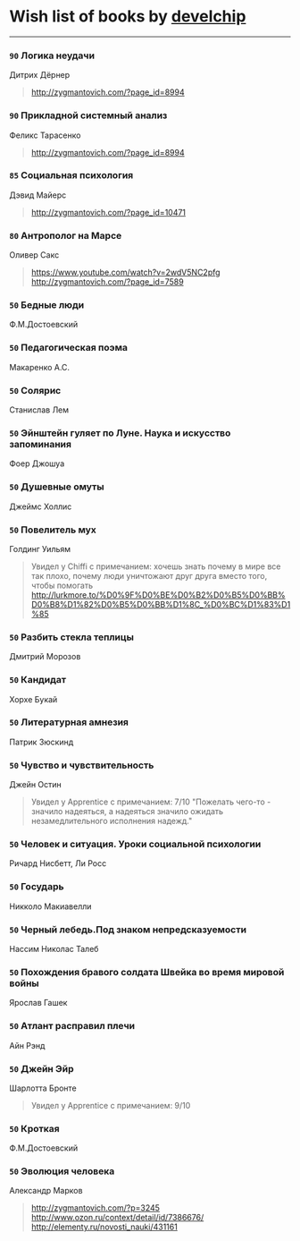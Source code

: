 # Wish list of books by [develchip](http://vk.com/id85203415)
---

### `90` Логика неудачи
Дитрих Дёрнер
> http://zygmantovich.com/?page_id=8994

### `90` Прикладной системный анализ
Феликс Тарасенко
> http://zygmantovich.com/?page_id=8994

### `85` Социальная психология
Дэвид Майерс
> http://zygmantovich.com/?page_id=10471

### `80` Антрополог на Марсе
Оливер Сакс
> https://www.youtube.com/watch?v=2wdV5NC2pfg
> http://zygmantovich.com/?page_id=7589

### `50` Бедные люди
Ф.М.Достоевский

### `50` Педагогическая поэма
Макаренко А.С.

### `50` Солярис
Станислав Лем

### `50` Эйнштейн гуляет по Луне. Наука и искусство запоминания
Фоер Джошуа

### `50` Душевные омуты
Джеймс Холлис

### `50` Повелитель мух
Голдинг Уильям
> Увидел у Chiffi с примечанием: хочешь знать почему в мире все так плохо, почему люди уничтожают друг друга вместо того, чтобы помогать  http://lurkmore.to/%D0%9F%D0%BE%D0%B2%D0%B5%D0%BB%D0%B8%D1%82%D0%B5%D0%BB%D1%8C_%D0%BC%D1%83%D1%85

### `50` Разбить стекла теплицы
Дмитрий Морозов

### `50` Кандидат
Хорхе Букай

### `50` Литературная амнезия
Патрик Зюскинд

### `50` Чувство и чувствительность
Джейн Остин
> Увидел у Apprentice  с примечанием: 7/10
> "Пожелать чего-то - значило надеяться, а надеяться значило ожидать незамедлительного исполнения надежд."

### `50` Человек и ситуация. Уроки социальной психологии
Ричард Нисбетт, Ли Росс

### `50` Государь
Никколо Макиавелли

### `50` Черный лебедь.Под знаком непредсказуемости
Нассим Николас Талеб

### `50` Похождения бравого солдата Швейка во время мировой войны
Ярослав Гашек

### `50` Атлант расправил плечи
Айн Рэнд

### `50` Джейн Эйр
Шарлотта Бронте
> Увидел у Apprentice  с примечанием: 9/10

### `50` Кроткая
Ф.М.Достоевский

### `50` Эволюция человека
Александр Марков
> http://zygmantovich.com/?p=3245
> http://www.ozon.ru/context/detail/id/7386676/
> http://elementy.ru/novosti_nauki/431161

